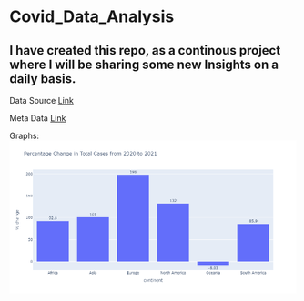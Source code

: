 # Covid_Data_Analysis

## I have created this repo, as a continous project where I will be sharing some new Insights on a daily basis.

Data Source [Link](https://github.com/owid/covid-19-data/tree/master/public/data)

Meta Data [Link](https://github.com/owid/covid-19-data/blob/master/public/data/owid-covid-codebook.csv)

Graphs:
![](https://github.com/Lokeshrathi/Covid_Data_Analysis/blob/main/newplot.png)
